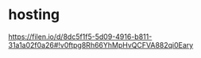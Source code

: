 # hosting

https://filen.io/d/8dc5f1f5-5d09-4916-b811-31a1a02f0a26#!v0ftpg8Rh66YhMpHvQCFVA882qi0Eary
